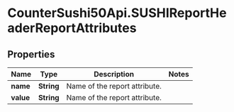 # CounterSushi50Api.SUSHIReportHeaderReportAttributes

## Properties
Name | Type | Description | Notes
------------ | ------------- | ------------- | -------------
**name** | **String** | Name of the report attribute. | 
**value** | **String** | Name of the report attribute. | 


